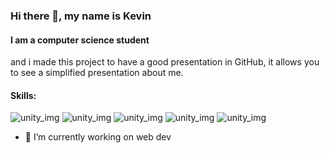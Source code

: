 ### Hi there 🤙, my name is Kevin
#### I am a computer science student

and i made this project to have a good presentation in GitHub, it allows you to see a simplified presentation about me.

#### Skills:
![unity_img](https://img.shields.io/badge/HTML5-E34F26?style=for-the-badge&logo=html5&logoColor=white)
![unity_img](https://img.shields.io/badge/CSS3-1572B6?style=for-the-badge&logo=css3&logoColor=white)
![unity_img](https://img.shields.io/badge/JavaScript-323330?style=for-the-badge&logo=javascript&logoColor=F7DF1E)
![unity_img](https://img.shields.io/badge/Python-FFD43B?style=for-the-badge&logo=python&logoColor=blue)
![unity_img](https://img.shields.io/badge/Unity-100000?style=for-the-badge&logo=unity&logoColor=white)

- 🔭 I’m currently working on web dev 

<!---
KenderMan/KenderMan is a ✨ special ✨ repository because its `README.md` (this file) appears on your GitHub profile.
You can click the Preview link to take a look at your changes.
--->
